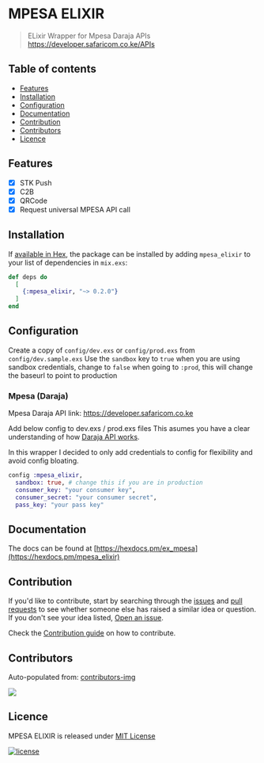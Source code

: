 # MPESA ELIXIR

> ELixir Wrapper for Mpesa Daraja APIs
> https://developer.safaricom.co.ke/APIs

## Table of contents

- [Features](#features)
- [Installation](#installation)
- [Configuration](#configuration)
- [Documentation](#documentation)
- [Contribution](#contribution)
- [Contributors](#contributors)
- [Licence](#licence)

## Features

- [x] STK Push
- [x] C2B
- [x] QRCode
- [x] Request universal MPESA API call

## Installation

If [available in Hex](https://hex.pm/docs/publish), the package can be installed
by adding `mpesa_elixir` to your list of dependencies in `mix.exs`:

```elixir
def deps do
  [
    {:mpesa_elixir, "~> 0.2.0"}
  ]
end
```

## Configuration

Create a copy of `config/dev.exs` or `config/prod.exs` from `config/dev.sample.exs`
Use the `sandbox` key to `true` when you are using sandbox credentials, change to `false` when going to `:prod`, this will change the baseurl to point to production

### Mpesa (Daraja)

Mpesa Daraja API link: https://developer.safaricom.co.ke

Add below config to dev.exs / prod.exs files
This asumes you have a clear understanding of how [Daraja API works](https://developer.safaricom.co.ke/get-started).

In this wrapper I decided to only add credentials to config for flexibility and avoid config bloating.

```elixir
config :mpesa_elixir,
  sandbox: true, # change this if you are in production
  consumer_key: "your consumer key",
  consumer_secret: "your consumer secret",
  pass_key: "your pass key"
```

## Documentation

The docs can be found at [https://hexdocs.pm/ex_mpesa](https://hexdocs.pm/mpesa_elixir)

## Contribution

If you'd like to contribute, start by searching through the [issues](https://github.com/johninvictus/mpesa_elixir/issues) and [pull requests](https://github.com/johninvictus/mpesa_elixir/pulls) to see whether someone else has raised a similar idea or question.
If you don't see your idea listed, [Open an issue](https://github.com/johninvictus/mpesa_elixir/issues).

Check the [Contribution guide](contributing.md) on how to contribute.

## Contributors

Auto-populated from:
[contributors-img](https://contributors-img.firebaseapp.com/image?repo=johninvictus/mpesa_elixir)

<a href="https://github.com/johninvictus/mpesa_elixir/graphs/contributors">
  <img src="https://contributors-img.firebaseapp.com/image?repo=johninvictus/mpesa_elixir" />
</a>

## Licence

MPESA ELIXIR is released under [MIT License](https://github.com/appcues/exsentry/blob/master/LICENSE.txt)

[![license](https://img.shields.io/github/license/mashape/apistatus.svg?style=for-the-badge)](#)
